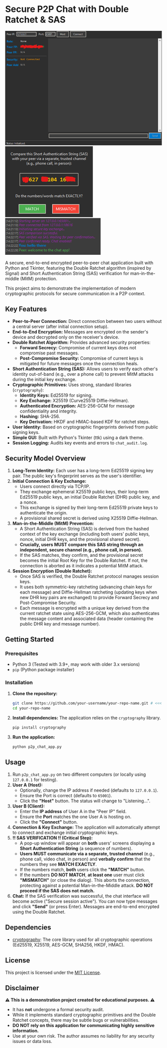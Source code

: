 # Secure P2P Chat with Double Ratchet & SAS

![Screenshot](main_gui.png)
![Screenshot](mismatch_verification.png)
![Screenshot](chat_active.png)

A secure, end-to-end encrypted peer-to-peer chat application built with Python and Tkinter, featuring the Double Ratchet algorithm (inspired by Signal) and Short Authentication String (SAS) verification for man-in-the-middle (MitM) protection.

This project aims to demonstrate the implementation of modern cryptographic protocols for secure communication in a P2P context.

## Key Features

*   **Peer-to-Peer Connection:** Direct connection between two users without a central server (after initial connection setup).
*   **End-to-End Encryption:** Messages are encrypted on the sender's device and decrypted only on the receiver's device.
*   **Double Ratchet Algorithm:** Provides advanced security properties:
    *   **Forward Secrecy:** Compromise of current keys does not compromise past messages.
    *   **Post-Compromise Security:** Compromise of current keys is mitigated for future messages once the connection heals.
*   **Short Authentication String (SAS):** Allows users to verify each other's identity out-of-band (e.g., over a phone call) to prevent MitM attacks during the initial key exchange.
*   **Cryptographic Primitives:** Uses strong, standard libraries (`cryptography`):
    *   **Identity Keys:** Ed25519 for signing.
    *   **Key Exchange:** X25519 (Curve25519 Diffie-Hellman).
    *   **Authenticated Encryption:** AES-256-GCM for message confidentiality and integrity.
    *   **Hashing:** SHA-256.
    *   **Key Derivation:** HKDF and HMAC-based KDF for ratchet steps.
*   **User Identity:** Based on cryptographic fingerprints derived from public signing keys.
*   **Simple GUI:** Built with Python's Tkinter (ttk) using a dark theme.
*   **Session Logging:** Audits key events and errors to `chat_audit.log`.

## Security Model Overview

1.  **Long-Term Identity:** Each user has a long-term Ed25519 signing key pair. The public key's fingerprint serves as the user's identifier.
2.  **Initial Connection & Key Exchange:**
    *   Users connect directly via TCP/IP.
    *   They exchange ephemeral X25519 public keys, their long-term Ed25519 public keys, an initial Double Ratchet (DHR) public key, and a nonce.
    *   This exchange is signed by their long-term Ed25519 private keys to authenticate the origin.
    *   A provisional shared secret is derived using X25519 Diffie-Hellman.
3.  **Man-in-the-Middle (MitM) Prevention:**
    *   A Short Authentication String (SAS) is derived from the hashed context of the key exchange (including both users' public keys, nonce, initial DHR keys, and the provisional shared secret).
    *   **Crucially, users MUST compare this SAS string through an independent, secure channel (e.g., phone call, in person).**
    *   If the SAS matches, they confirm, and the provisional secret becomes the initial Root Key for the Double Ratchet. If not, the connection is aborted as it indicates a potential MitM attack.
4.  **Session Encryption (Double Ratchet):**
    *   Once SAS is verified, the Double Ratchet protocol manages session keys.
    *   It uses both symmetric-key ratcheting (advancing chain keys for each message) and Diffie-Hellman ratcheting (updating keys when new DHR key pairs are exchanged) to provide Forward Secrecy and Post-Compromise Security.
    *   Each message is encrypted with a unique key derived from the current ratchet state using AES-256-GCM, which also authenticates the message content and associated data (header containing the public DHR key and message number).

## Getting Started

### Prerequisites

*   Python 3 (Tested with 3.9+, may work with older 3.x versions)
*   `pip` (Python package installer)

### Installation

1.  **Clone the repository:**
    ```bash
    git clone https://github.com/your-username/your-repo-name.git # <<< UPDATE URL
    cd your-repo-name
    ```
2.  **Install dependencies:**
    The application relies on the `cryptography` library.
    ```bash
    pip install cryptography
    ```
3.  **Run the application:**
    ```bash
    python p2p_chat_app.py
    ```

## Usage

1.  Run `p2p_chat_app.py` on two different computers (or locally using `127.0.0.1` for testing).
2.  **User A (Host):**
    *   Optionally, change the IP address if needed (defaults to `127.0.0.1`).
    *   Ensure the Port is correct (defaults to `65001`).
    *   Click the **"Host"** button. The status will change to "Listening...".
3.  **User B (Client):**
    *   Enter the **IP address** of User A in the "Peer IP" field.
    *   Ensure the **Port** matches the one User A is hosting on.
    *   Click the **"Connect"** button.
4.  **Connection & Key Exchange:** The application will automatically attempt to connect and exchange initial cryptographic keys.
5.  **!! SAS VERIFICATION !! (Critical Step):**
    *   A pop-up window will appear on **both** users' screens displaying a **Short Authentication String** (a sequence of numbers).
    *   **Users MUST communicate via a separate, trusted channel** (e.g., phone call, video chat, in person) and **verbally confirm** that the numbers they see **MATCH EXACTLY**.
    *   If the numbers match, **both** users click the **"MATCH"** button.
    *   If the numbers **DO NOT MATCH**, **at least one** user must click **"MISMATCH"** (or close the dialog). This aborts the connection, protecting against a potential Man-in-the-Middle attack. **DO NOT proceed if the SAS does not match.**
6.  **Chat:** If the SAS verification was successful, the chat interface will become active ("Secure session active"). You can now type messages and click **"Send"** (or press Enter). Messages are end-to-end encrypted using the Double Ratchet.

## Dependencies

*   [cryptography](https://cryptography.io/): The core library used for all cryptographic operations (Ed25519, X25519, AES-GCM, SHA256, HKDF, HMAC).

## License

<!-- Choose a license (e.g., MIT) and add it here -->
This project is licensed under the [MIT License](LICENSE). <!-- <<< CREATE a LICENSE file -->

## Disclaimer

**⚠️ This is a demonstration project created for educational purposes. ⚠️**

*   It has **not** undergone a formal security audit.
*   While it implements standard cryptographic primitives and the Double Ratchet concepts, there may be subtle bugs or vulnerabilities.
*   **DO NOT rely on this application for communicating highly sensitive information.**
*   Use at your own risk. The author assumes no liability for any security issues or data loss.
